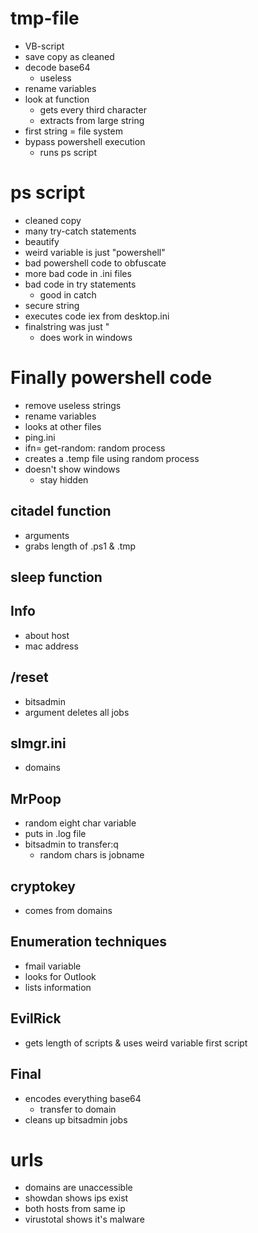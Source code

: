 # tmp-file

- VB-script
- save copy as cleaned
- decode base64
    - useless
- rename variables
- look at function
    - gets every third character
    - extracts from large string
- first string = file system
- bypass powershell execution
    - runs ps script

# ps script

- cleaned copy
- many try-catch statements
- beautify
- weird variable is just "powershell"
- bad powershell code to obfuscate
- more bad code in .ini files
- bad code in try statements
    - good in catch
- secure string
- executes code iex from desktop.ini
- finalstring was just "
    - does work in windows

# Finally powershell code

- remove useless strings
- rename variables
- looks at other files
- ping.ini
- ifn= get-random: random process
- creates a .temp file using random process
- doesn't show windows
    - stay hidden

## citadel function

- arguments
- grabs length of .ps1 & .tmp

## sleep function

## Info

- about host
- mac address

## /reset

- bitsadmin
- argument deletes all jobs


## slmgr.ini

- domains


## MrPoop

- random eight char variable
- puts in .log file
- bitsadmin to transfer:q
    - random chars is jobname

## cryptokey

- comes from domains

## Enumeration techniques

- fmail variable
- looks for Outlook
- lists information


## EvilRick

- gets length of scripts & uses weird variable first script

## Final

- encodes everything base64
    - transfer to domain
- cleans up bitsadmin jobs

# urls

- domains are unaccessible
- showdan shows ips exist
- both hosts from same ip
- virustotal shows it's malware
